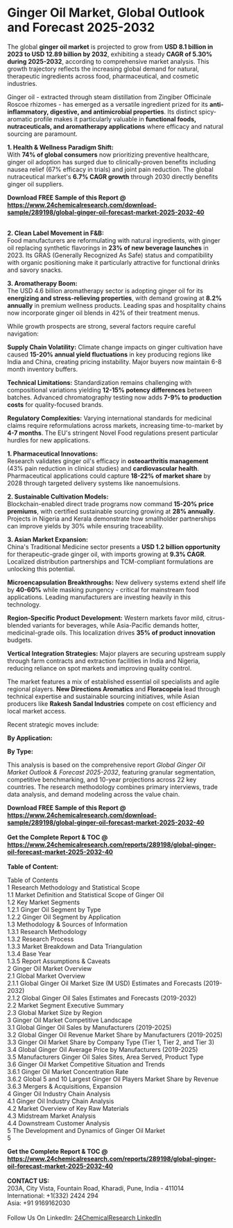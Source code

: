 <h1>Ginger Oil Market, Global Outlook and Forecast 2025-2032</h1><p>The global <strong>ginger oil market</strong> is projected to grow from <strong>USD 8.1 billion in 2023 to USD 12.89 billion by 2032</strong>, exhibiting a steady <strong>CAGR of 5.30% during 2025-2032</strong>, according to comprehensive market analysis. This growth trajectory reflects the increasing global demand for natural, therapeutic ingredients across food, pharmaceutical, and cosmetic industries.</p><p>Ginger oil - extracted through steam distillation from Zingiber Officinale Roscoe rhizomes - has emerged as a versatile ingredient prized for its <strong>anti-inflammatory, digestive, and antimicrobial properties</strong>. Its distinct spicy-aromatic profile makes it particularly valuable in <strong>functional foods, nutraceuticals, and aromatherapy applications</strong> where efficacy and natural sourcing are paramount.</p><p><strong>1. Health &amp; Wellness Paradigm Shift:</strong><br>
With <strong>74% of global consumers</strong> now prioritizing preventive healthcare, ginger oil adoption has surged due to clinically-proven benefits including nausea relief (67% efficacy in trials) and joint pain reduction. The global nutraceutical market's <strong>6.7% CAGR growth</strong> through 2030 directly benefits ginger oil suppliers.</p><div><b>Download FREE Sample of this Report @ 
            <a href="https://www.24chemicalresearch.com/download-sample/289198/global-ginger-oil-forecast-market-2025-2032-40">
            https://www.24chemicalresearch.com/download-sample/289198/global-ginger-oil-forecast-market-2025-2032-40</a></b></div><br><p><strong>2. Clean Label Movement in F&amp;B:</strong><br>
Food manufacturers are reformulating with natural ingredients, with ginger oil replacing synthetic flavorings in <strong>23% of new beverage launches</strong> in 2023. Its GRAS (Generally Recognized As Safe) status and compatibility with organic positioning make it particularly attractive for functional drinks and savory snacks.</p><p><strong>3. Aromatherapy Boom:</strong><br>
The USD 4.6 billion aromatherapy sector is adopting ginger oil for its <strong>energizing and stress-relieving properties</strong>, with demand growing at <strong>8.2% annually</strong> in premium wellness products. Leading spas and hospitality chains now incorporate ginger oil blends in 42% of their treatment menus.</p><p>While growth prospects are strong, several factors require careful navigation:</p><p><strong>Supply Chain Volatility:</strong> Climate change impacts on ginger cultivation have caused <strong>15-20% annual yield fluctuations</strong> in key producing regions like India and China, creating pricing instability. Major buyers now maintain 6-8 month inventory buffers.</p><p><strong>Technical Limitations:</strong> Standardization remains challenging with compositional variations yielding <strong>12-15% potency differences</strong> between batches. Advanced chromatography testing now adds <strong>7-9% to production costs</strong> for quality-focused brands.</p><p><strong>Regulatory Complexities:</strong> Varying international standards for medicinal claims require reformulations across markets, increasing time-to-market by <strong>4-7 months</strong>. The EU's stringent Novel Food regulations present particular hurdles for new applications.</p><p><strong>1. Pharmaceutical Innovations:</strong><br>
Research validates ginger oil's efficacy in <strong>osteoarthritis management</strong> (43% pain reduction in clinical studies) and <strong>cardiovascular health</strong>. Pharmaceutical applications could capture <strong>18-22% of market share</strong> by 2028 through targeted delivery systems like nanoemulsions.</p><p><strong>2. Sustainable Cultivation Models:</strong><br>
Blockchain-enabled direct trade programs now command <strong>15-20% price premiums</strong>, with certified sustainable sourcing growing at <strong>28% annually</strong>. Projects in Nigeria and Kerala demonstrate how smallholder partnerships can improve yields by 30% while ensuring traceability.</p><p><strong>3. Asian Market Expansion:</strong><br>
China's Traditional Medicine sector presents a <strong>USD 1.2 billion opportunity</strong> for therapeutic-grade ginger oil, with imports growing at <strong>9.3% CAGR</strong>. Localized distribution partnerships and TCM-compliant formulations are unlocking this potential.</p><p><strong>Microencapsulation Breakthroughs:</strong> New delivery systems extend shelf life by <strong>40-60%</strong> while masking pungency - critical for mainstream food applications. Leading manufacturers are investing heavily in this technology.</p><p><strong>Region-Specific Product Development:</strong> Western markets favor mild, citrus-blended variants for beverages, while Asia-Pacific demands hotter, medicinal-grade oils. This localization drives <strong>35% of product innovation</strong> budgets.</p><p><strong>Vertical Integration Strategies:</strong> Major players are securing upstream supply through farm contracts and extraction facilities in India and Nigeria, reducing reliance on spot markets and improving quality control.</p><p>The market features a mix of established essential oil specialists and agile regional players. <strong>New Directions Aromatics</strong> and <strong>Floracopeia</strong> lead through technical expertise and sustainable sourcing initiatives, while Asian producers like <strong>Rakesh Sandal Industries</strong> compete on cost efficiency and local market access.</p><p>Recent strategic moves include:</p><p><strong>By Application:</strong></p><p><strong>By Type:</strong></p><p>This analysis is based on the comprehensive report <em>Global Ginger Oil Market Outlook &amp; Forecast 2025-2032</em>, featuring granular segmentation, competitive benchmarking, and 10-year projections across 22 key countries. The research methodology combines primary interviews, trade data analysis, and demand modeling across the value chain.</p><div><b>Download FREE Sample of this Report @ 
            <a href="https://www.24chemicalresearch.com/download-sample/289198/global-ginger-oil-forecast-market-2025-2032-40">
            https://www.24chemicalresearch.com/download-sample/289198/global-ginger-oil-forecast-market-2025-2032-40</a></b></div><br><div><b>Get the Complete Report & TOC @ 
            <a href="https://www.24chemicalresearch.com/reports/289198/global-ginger-oil-forecast-market-2025-2032-40">
            https://www.24chemicalresearch.com/reports/289198/global-ginger-oil-forecast-market-2025-2032-40</a></b></div><br>
            <b>Table of Content:</b><p>Table of Contents<br />
1 Research Methodology and Statistical Scope<br />
1.1 Market Definition and Statistical Scope of Ginger Oil<br />
1.2 Key Market Segments<br />
1.2.1 Ginger Oil Segment by Type<br />
1.2.2 Ginger Oil Segment by Application<br />
1.3 Methodology & Sources of Information<br />
1.3.1 Research Methodology<br />
1.3.2 Research Process<br />
1.3.3 Market Breakdown and Data Triangulation<br />
1.3.4 Base Year<br />
1.3.5 Report Assumptions & Caveats<br />
2 Ginger Oil Market Overview<br />
2.1 Global Market Overview<br />
2.1.1 Global Ginger Oil Market Size (M USD) Estimates and Forecasts (2019-2032)<br />
2.1.2 Global Ginger Oil Sales Estimates and Forecasts (2019-2032)<br />
2.2 Market Segment Executive Summary<br />
2.3 Global Market Size by Region<br />
3 Ginger Oil Market Competitive Landscape<br />
3.1 Global Ginger Oil Sales by Manufacturers (2019-2025)<br />
3.2 Global Ginger Oil Revenue Market Share by Manufacturers (2019-2025)<br />
3.3 Ginger Oil Market Share by Company Type (Tier 1, Tier 2, and Tier 3)<br />
3.4 Global Ginger Oil Average Price by Manufacturers (2019-2025)<br />
3.5 Manufacturers Ginger Oil Sales Sites, Area Served, Product Type<br />
3.6 Ginger Oil Market Competitive Situation and Trends<br />
3.6.1 Ginger Oil Market Concentration Rate<br />
3.6.2 Global 5 and 10 Largest Ginger Oil Players Market Share by Revenue<br />
3.6.3 Mergers & Acquisitions, Expansion<br />
4 Ginger Oil Industry Chain Analysis<br />
4.1 Ginger Oil Industry Chain Analysis<br />
4.2 Market Overview of Key Raw Materials<br />
4.3 Midstream Market Analysis<br />
4.4 Downstream Customer Analysis<br />
5 The Development and Dynamics of Ginger Oil Market <br />
5</p><div><b>Get the Complete Report & TOC @ 
            <a href="https://www.24chemicalresearch.com/reports/289198/global-ginger-oil-forecast-market-2025-2032-40">
            https://www.24chemicalresearch.com/reports/289198/global-ginger-oil-forecast-market-2025-2032-40</a></b></div><br><b>CONTACT US:</b><br>
            203A, City Vista, Fountain Road, Kharadi, Pune, India - 411014<br>
            International: +1(332) 2424 294<br>
            Asia: +91 9169162030 <br><br>
            Follow Us On LinkedIn: <a href="https://www.linkedin.com/company/24chemicalresearch/">24ChemicalResearch LinkedIn</a>